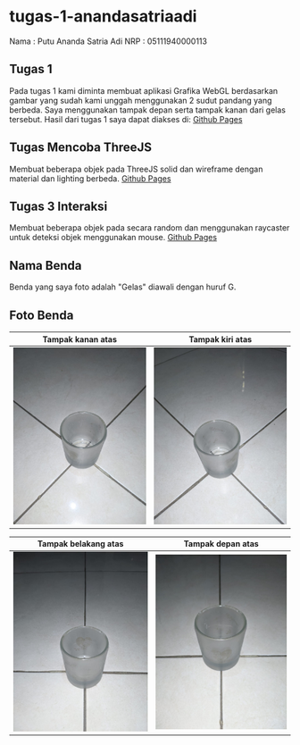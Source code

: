 # tugas-1-anandasatriaadi

Nama : Putu Ananda Satria Adi
NRP : 05111940000113

## Tugas 1
Pada tugas 1 kami diminta membuat aplikasi Grafika WebGL berdasarkan gambar yang sudah kami unggah menggunakan 2 sudut pandang yang berbeda. Saya menggunakan tampak depan serta tampak kanan dari gelas tersebut. Hasil dari tugas 1 saya dapat diakses di: [Github Pages](https://cg2021b.github.io/tugas-1-anandasatriaadi/)

## Tugas Mencoba ThreeJS
Membuat beberapa objek pada ThreeJS solid dan wireframe dengan material dan lighting berbeda. [Github Pages](https://cg2021b.github.io/tugas-1-anandasatriaadi/mencoba%20threejs)

## Tugas 3 Interaksi
Membuat beberapa objek pada secara random dan menggunakan raycaster untuk deteksi objek menggunakan mouse. [Github Pages](https://cg2021b.github.io/tugas-1-anandasatriaadi/tugas3-interaksi)

## Nama Benda
Benda yang saya foto adalah "Gelas" diawali dengan huruf G.

## Foto Benda

|Tampak kanan atas|Tampak kiri atas|
| :-:                 |            :-:     |
|![Depan atas](/img/kanan.jpeg)|![Kanan atas](/img/kiri.jpeg)|

|Tampak belakang atas|Tampak depan atas|
| :-:                 |            :-:     |
|![Belakang atas](/img/belakang.jpeg)|![Kiri atas](/img/depan.jpeg)|
